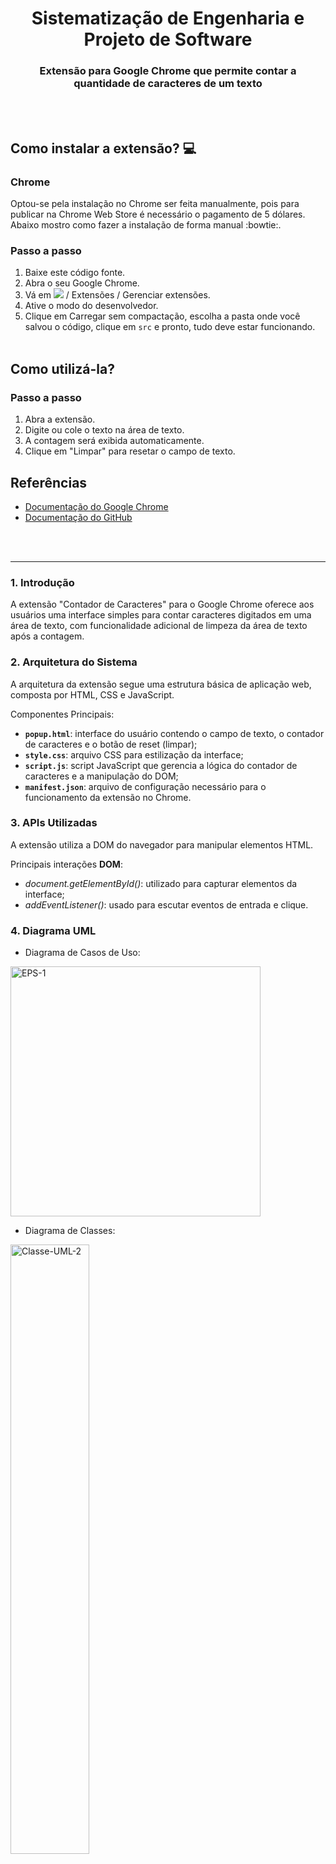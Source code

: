 <h1 align="center">Sistematização de Engenharia e Projeto de Software</h1>

<h3 align="center">Extensão para Google Chrome que permite contar a quantidade de caracteres de um texto</h3>
<br></br>

## Como instalar a extensão? 💻

### Chrome

Optou-se pela instalação no Chrome ser feita manualmente, pois para publicar na Chrome Web Store é necessário o pagamento de 5 dólares. Abaixo mostro como fazer a instalação de forma manual :bowtie:.

### Passo a passo

1. Baixe este código fonte.
2. Abra o seu Google Chrome.
3. Vá em <img src="https://imgur.com/yKkBAZ7.png" /> / Extensões / Gerenciar extensões.
4. Ative o modo do desenvolvedor.
5. Clique em Carregar sem compactação, escolha a pasta onde você salvou o código, clique em `src` e pronto, tudo deve estar funcionando.
<br></br>
## Como utilizá-la?

### Passo a passo

1. Abra a extensão.
2. Digite ou cole o texto na área de texto.
3. A contagem será exibida automaticamente.
4. Clique em "Limpar" para resetar o campo de texto.

## Referências

- [Documentação do Google Chrome](https://developer.chrome.com/docs/extensions/mv3/getstarted/)
- [Documentação do GitHub](https://docs.github.com/pt/get-started/writing-on-github/getting-started-with-writing-and-formatting-on-github/basic-writing-and-formatting-syntax)

<br></br>

---


### 1. Introdução
A extensão "Contador de Caracteres" para o Google Chrome oferece aos usuários uma interface simples para contar caracteres digitados em uma área de texto, com funcionalidade adicional de limpeza da área de texto após a contagem.

### 2. Arquitetura do Sistema
A arquitetura da extensão segue uma estrutura básica de aplicação web, composta por HTML, CSS e JavaScript.

Componentes Principais:
- **`popup.html`**: interface do usuário contendo o campo de texto, o contador de caracteres e o botão de reset (limpar);
- **`style.css`**: arquivo CSS para estilização da interface;
- **`script.js`**: script JavaScript que gerencia a lógica do contador de caracteres e a manipulação do DOM;
- **`manifest.json`**: arquivo de configuração necessário para o funcionamento da extensão no Chrome.

### 3. APIs Utilizadas
A extensão utiliza a DOM do navegador para manipular elementos HTML.

Principais interações **DOM**:

- _document.getElementById()_: utilizado para capturar elementos da interface;
- _addEventListener()_: usado para escutar eventos de entrada e clique.

### 4. Diagrama UML

- Diagrama de Casos de Uso:
  
<a href="https://ibb.co/61TqLpY"><img src="https://i.ibb.co/hZ4Twns/EPS-1.png" alt="EPS-1" border="0" width="400" height="400"></a>

- Diagrama de Classes:

<a href="https://ibb.co/P9p47H8"><img src="https://i.ibb.co/wwHC9m1/Classe-UML-2.png" alt="Classe-UML-2" border="0" width="50%"></a>

- Diagrama de Sequência: 

<a href="https://ibb.co/6PyyZFV"><img src="https://i.ibb.co/NjFF3KQ/Classe-UML-1.png" alt="Classe-UML-1" border="0" width="65%"></a>

